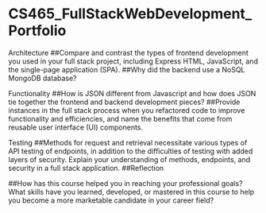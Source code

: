 # CS465_FullStackWebDevelopment_Portfolio

Architecture
##Compare and contrast the types of frontend development you used in your full stack project, including Express HTML, JavaScript, and the single-page application (SPA).
##Why did the backend use a NoSQL MongoDB database?

Functionality
##How is JSON different from Javascript and how does JSON tie together the frontend and backend development pieces?
##Provide instances in the full stack process when you refactored code to improve functionality and efficiencies, and name the benefits that come from reusable user interface (UI) components.

Testing
##Methods for request and retrieval necessitate various types of API testing of endpoints, in addition to the difficulties of testing with added layers of security. Explain your understanding of methods, endpoints, and security in a full stack application.
##Reflection

##How has this course helped you in reaching your professional goals? What skills have you learned, developed, or mastered in this course to help you become a more marketable candidate in your career field?
